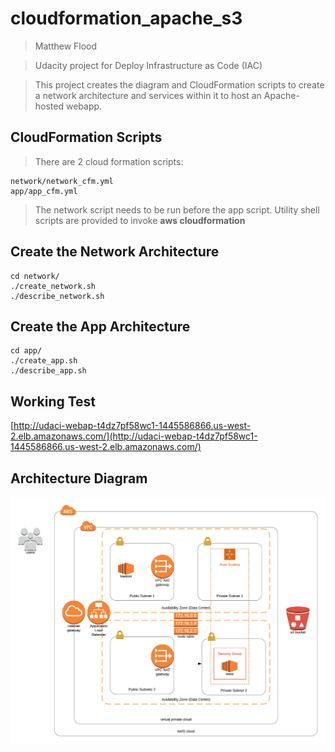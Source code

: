 # cloudformation_apache_s3
> Matthew Flood

> Udacity project for Deploy Infrastructure as Code (IAC)

> This project creates the diagram and CloudFormation scripts to create
a network architecture and services within it to host an Apache-hosted webapp.

## CloudFormation Scripts

> There are 2 cloud formation scripts:

```
network/network_cfm.yml
app/app_cfm.yml
```

> The network script needs to be run before the app script.  Utility shell scripts are provided to invoke **aws cloudformation**

## Create the Network Architecture

```
cd network/
./create_network.sh
./describe_network.sh
```

## Create the App Architecture

```
cd app/
./create_app.sh
./describe_app.sh
```

## Working Test

[http://udaci-webap-t4dz7pf58wc1-1445586866.us-west-2.elb.amazonaws.com/](http://udaci-webap-t4dz7pf58wc1-1445586866.us-west-2.elb.amazonaws.com/)


## Architecture Diagram

![CloudFormation Diagram](diagram.png)
